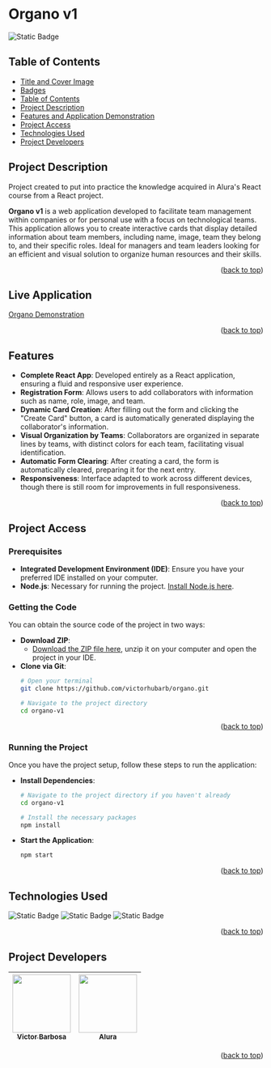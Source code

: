 # Organo v1 <a name="readme-top"></a>
![Static Badge](https://img.shields.io/badge/status-completed-green?style=for-the-badge)

## Table of Contents 
* [Title and Cover Image](#title-and-cover-image)
* [Badges](#badges)
* [Table of Contents](#table-of-contents)
* [Project Description](#project-description)
* [Features and Application Demonstration](#features-and-application-demonstration)
* [Project Access](#project-access)
* [Technologies Used](#technologies-used)
* [Project Developers](#project-developers)

## Project Description
Project created to put into practice the knowledge acquired in Alura's React course from a React project.

**Organo v1** is a web application developed to facilitate team management within companies or for personal use with a focus on technological teams. This application allows you to create interactive cards that display detailed information about team members, including name, image, team they belong to, and their specific roles. Ideal for managers and team leaders looking for an efficient and visual solution to organize human resources and their skills.
<p align="right">(<a href="#readme-top">back to top</a>)</p>

## Live Application
[Organo Demonstration](https://organo-ten-topaz.vercel.app)
<p align="right">(<a href="#readme-top">back to top</a>)</p>

 
## Features
- **Complete React App**: Developed entirely as a React application, ensuring a fluid and responsive user experience.
- **Registration Form**: Allows users to add collaborators with information such as name, role, image, and team.
- **Dynamic Card Creation**: After filling out the form and clicking the "Create Card" button, a card is automatically generated displaying the collaborator's information.
- **Visual Organization by Teams**: Collaborators are organized in separate lines by teams, with distinct colors for each team, facilitating visual identification.
- **Automatic Form Clearing**: After creating a card, the form is automatically cleared, preparing it for the next entry.
- **Responsiveness**: Interface adapted to work across different devices, though there is still room for improvements in full responsiveness.
<p align="right">(<a href="#readme-top">back to top</a>)</p>

## Project Access

### Prerequisites
- **Integrated Development Environment (IDE)**: Ensure you have your preferred IDE installed on your computer.
- **Node.js**: Necessary for running the project. [Install Node.js here](https://nodejs.org/en/download/).

### Getting the Code
You can obtain the source code of the project in two ways:
- **Download ZIP**:
  - [Download the ZIP file here](https://github.com/victorhubarb/organo-v1/archive/refs/heads/main.zip), unzip it on your computer and open the project in your IDE.
- **Clone via Git**:
  ```bash
  # Open your terminal
  git clone https://github.com/victorhubarb/organo.git
  
  # Navigate to the project directory
  cd organo-v1
<p align="right">(<a href="#readme-top">back to top</a>)</p>

### Running the Project
Once you have the project setup, follow these steps to run the application:
- **Install Dependencies**:
  ```bash
  # Navigate to the project directory if you haven't already
  cd organo-v1
  
  # Install the necessary packages
  npm install

- **Start the Application**:
  ```bash
  npm start
 <p align="right">(<a href="#readme-top">back to top</a>)</p>
 

## Technologies Used
![Static Badge](https://img.shields.io/badge/React-20232A?style=for-the-badge&logo=react&logoColor=61DAFB)
![Static Badge](https://img.shields.io/badge/Node.js-43853D?style=for-the-badge&logo=node.js&logoColor=white)
![Static Badge](https://img.shields.io/badge/Figma-F24E1E?style=for-the-badge&logo=figma&logoColor=white)
<p align="right">(<a href="#readme-top">back to top</a>)</p>

## Project Developers
| [<img loading="lazy" src="https://avatars.githubusercontent.com/u/80085116?v=4" width=115><br><sub>Victor Barbosa</sub>](https://github.com/victorhubarb) | [<img loading="lazy" src="https://avatars.githubusercontent.com/u/4975968?s=200&v=4" width=115><br><sub>Alura</sub>](https://github.com/alura-cursos) |
| :---: | :--: |
<p align="right">(<a href="#readme-top">back to top</a>)</p>
